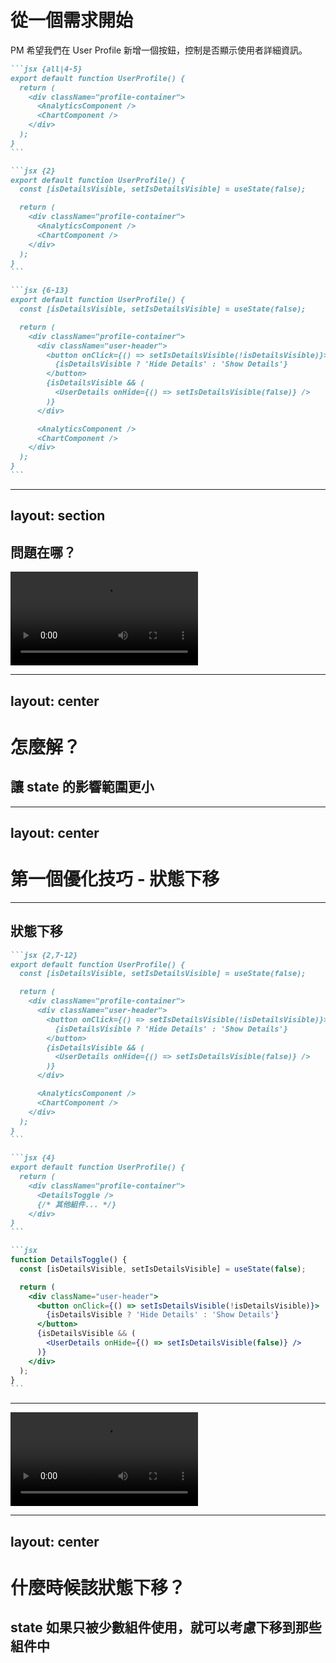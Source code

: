 # 從一個需求開始

PM 希望我們在 User Profile 新增一個按鈕，控制是否顯示使用者詳細資訊。

````md magic-move
```jsx {all|4-5}
export default function UserProfile() {
  return (
    <div className="profile-container">
      <AnalyticsComponent />
      <ChartComponent />
    </div>
  );
}
```

```jsx {2}
export default function UserProfile() {
  const [isDetailsVisible, setIsDetailsVisible] = useState(false);

  return (
    <div className="profile-container">
      <AnalyticsComponent />
      <ChartComponent />
    </div>
  );
}
```

```jsx {6-13}
export default function UserProfile() {
  const [isDetailsVisible, setIsDetailsVisible] = useState(false);

  return (
    <div className="profile-container">
      <div className="user-header">
        <button onClick={() => setIsDetailsVisible(!isDetailsVisible)}>
          {isDetailsVisible ? 'Hide Details' : 'Show Details'}
        </button>
        {isDetailsVisible && (
          <UserDetails onHide={() => setIsDetailsVisible(false)} />
        )}
      </div>

      <AnalyticsComponent />
      <ChartComponent />
    </div>
  );
}
```
````

<!--
[click] 1. 假設我們有一個需求，要在 UserProfile 做一些新功能，這個 UserProfile 裡有像是 Analytics 或 Chart 的 Component
現在 PM 希望我們新增一個按鈕來控制是否顯示使用者詳細資訊，像是 Email、電話等等。

[click] 2. 所以我們很直接的用一個 state + button 來控制。

[click] 3. 加上一個條件判斷
-->

---
layout: section
---

## 問題在哪？

<Video autoplay controls>
  <source src="/ch-5/5-1/0.mp4" type="video/mp4" />
</Video>

<!--
我們剛剛的做法雖然可以完成需求，但有個潛在的問題：

可以看到這個影片，當我滑鼠點擊後（也就是那個黑色圈圈，每次出現都是點擊的意思），他會稍微延遲一點才會顯示 UserDetails 的內容。

這是因為每次 state 改變時，整個 UserProfile 組件都會重新 re-render。

包含：

- `AnalyticsComponent`
- `ChartComponent`

即使它們完全不需要 `isDetailsVisible` 的狀態，也會被迫重新執行，造成不必要的效能浪費。

如果我們把 `AnalyticsComponent` 和 `ChartComponent` 是很複雜的組件的話，這個問題會更明顯。

這種「不相關也被拖下水」的情況，在畫面簡單時可能看不出問題，但當元件變複雜、資料量變大、動畫增加時，就會開始明顯感受到：
-->

---
layout: center
---

# 怎麼解？

<h2 v-click>
讓 state 的影響範圍更小
</h2>

<!--
怎麼解決這個問題呢

[click] React 有個核心概念是
把 state 放到真正需要它的 component 裡面。

這樣，只有那個小範圍會 re-render，其他 component 則不受影響。
-->

---
layout: center
---

# 第一個優化技巧 - 狀態下移

<!--
也就是我們要說的第一個優化技巧
-->

---

## 狀態下移

````md magic-move
```jsx {2,7-12}
export default function UserProfile() {
  const [isDetailsVisible, setIsDetailsVisible] = useState(false);

  return (
    <div className="profile-container">
      <div className="user-header">
        <button onClick={() => setIsDetailsVisible(!isDetailsVisible)}>
          {isDetailsVisible ? 'Hide Details' : 'Show Details'}
        </button>
        {isDetailsVisible && (
          <UserDetails onHide={() => setIsDetailsVisible(false)} />
        )}
      </div>

      <AnalyticsComponent />
      <ChartComponent />
    </div>
  );
}
```

```jsx {4}
export default function UserProfile() {
  return (
    <div className="profile-container">
      <DetailsToggle />
      {/* 其他組件... */}
    </div>
}
```

```jsx
function DetailsToggle() {
  const [isDetailsVisible, setIsDetailsVisible] = useState(false);

  return (
    <div className="user-header">
      <button onClick={() => setIsDetailsVisible(!isDetailsVisible)}>
        {isDetailsVisible ? 'Hide Details' : 'Show Details'}
      </button>
      {isDetailsVisible && (
        <UserDetails onHide={() => setIsDetailsVisible(false)} />
      )}
    </div>
  );
}
```
````

<!--
觀察一下：其實 isDetailsVisible 這個狀態只被 button 和 UserDetails 使用，其他組件根本不需要這個狀態。

[click] 所以這個時候，我們可以把這段邏輯抽成一個獨立 component，叫它 DetailsToggle：

[click] 現在，每次顯示/隱藏 UserDetails 時，只有 DetailsToggle 會 re-render，其他複雜的元件完全不受影響，效能自然就更好了。
-->

---

<Video>
  <source src="/ch-5/5-1/1.mp4" type="video/mp4" />
</Video>

<!--
將狀態下移後，可以發現現在開關 UserDetails 時，順暢很多了

這是因為 AnalyticsComponent 和 ChartComponent 沒有被 re-render，效能也相對提升。
-->

---
layout: center
---

# 什麼時候該狀態下移？

<h2 v-click>
state 如果只被少數組件使用，就可以考慮下移到那些組件中
</h2>

<!--
這是很多人會問的問題。

[click]
其實原則很簡單：

state 如果只被少數組件使用，就可以考慮下移到那些組件中。

這樣可以有效縮小 re-render 的範圍、降低不必要的運算，
同時也讓 component 的邏輯更單純，未來閱讀與維護也更清楚。

你可以想像：每個 component 的職責越專一、影響範圍越小，
整體架構就越穩定也越容易優化。

當然，這前提是命名要清楚，避免搞不懂哪個組件是幹嘛的。
-->
